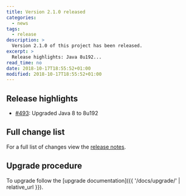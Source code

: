 ```yaml
---
title: Version 2.1.0 released
categories:
  - news
tags:
  - release
description: >
  Version 2.1.0 of this project has been released.
excerpt: >
  Release highlights: Java 8u192...
read_time: no
date: 2018-10-17T18:55:52+01:00
modified: 2018-10-17T18:55:52+01:00
---
```


## Release highlights

* [#493](https://github.com/gantsign/development-environment/pull/493):
  Upgraded Java 8 to 8u192

## Full change list

For a full list of changes view the
[release notes](https://github.com/gantsign/development-environment/releases/tag/2.1.0).

## Upgrade procedure

To upgrade follow the
[upgrade documentation]({{ '/docs/upgrade/' | relative_url }}).
